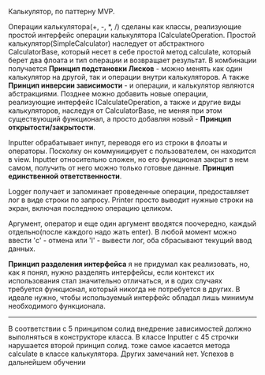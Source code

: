 Калькулятор, по паттерну MVP.

Операции калькулятора(+, -, *, /) сделаны как классы, реализующие простой интерфейс операции калькулятора ICalculateOperation.
Простой калькулятор(SimpleCalculator) наследует от абстрактного CalculatorBase, который несет в себе простой метод calculate, который берет два флоата и тип операции и возвращает результат.
В комбинации получается **Принцип подстановки Лисков** - можно менять как один калькулятор на другой, так и операции внутри калькуляторов. А также **Принцип инверсии зависимости** - и операции, и калькулятор являются абстракциями.
Позднее можно добавить новые операции, реализующие интерфейс ICalculateOperation, а также и другие виды калькуляторов, наследуя от CalculatorBase, не меняя при этом существующий функционал, а просто добавляя новый - **Принцип открытости/закрытости**.

Inputter обрабатывает инпут, переводя его из строки в флоаты и операторы. Посколку он коммуницирует с пользователем, он находится в view. Inputter относительно сложен, но его функционал закрыт в нем самом, получить от него можно только готовые данные. **Принцип единственной ответственности**.

Logger получает и запоминает проведенные операции, предоставляет лог в виде строки по запросу.
Printer просто выводит нужные строки на экран, включая последнюю операцию целиком.

Аргумент, оператор и еще один аргумент вводятся поочередно, каждый отдельно(после каждого надо жать enter).
В любой момент можно ввести 'c' - отмена или 'l' - вывести лог, оба сбрасывают текущий ввод данных.

**Принцип разделения интерфейса** я не придумал как реализовать, но, как я понял, нужно разделять интерфейсы, если контекст их использования стал значительно отличаться, и в одих случаях требуется функционал, который никогда не потребуется в других. В идеале нужно, чтобы используемый интерфейс обладал лишь минимум необходимого функционала.

------------------------------------------------------------------

В соответствии с 5 принципом солид внедрение зависимостей должно выполняться в конструкторе класса.
В классе Inputter c 45 строчки нарушается второй принцип солид. тоже самое касается метода calculate в классе калькулятора.
Других замечаний нет. Успехов в дальнейшем обучении
